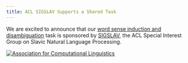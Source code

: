 ```yaml
---
title: ACL SIGSLAV Supports a Shared Task
---
```


We are excited to announce that our [word sense induction and disambiguation](/2018/wsi/) task is sponsored by [SIGSLAV](http://sigslav.cs.helsinki.fi/), the ACL Special Interest Group on Slavic Natural Language Processing.

[![Association for Computational Linguistics](https://nlpub.ru/images/thumb/a/ae/ACL.svg/68px-ACL.svg.png)](http://sigslav.cs.helsinki.fi/)

